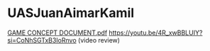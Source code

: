 # UASJuanAimarKamil
[GAME CONCEPT DOCUMENT.pdf](https://github.com/JuanKamil123/UASJuanAimarKamil/files/13371550/GAME.CONCEPT.DOCUMENT.pdf)
https://youtu.be/4R_xwBBLUIY?si=CoNhSGTxB3IoRnvo (video review)

